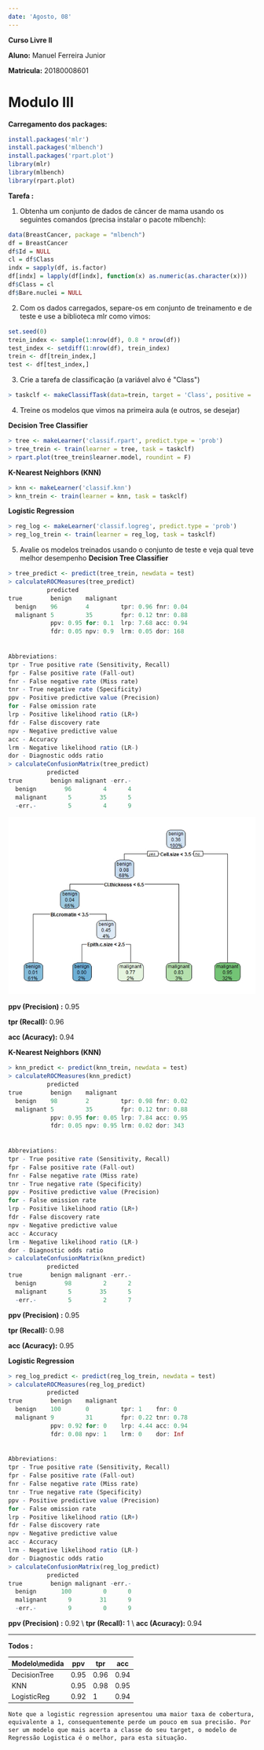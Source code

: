 ```yaml
---
date: 'Agosto, 08'
---
```

**Curso Livre II**

**Aluno:** Manuel Ferreira Junior

**Matricula:** 20180008601 

# Modulo III

**Carregamento dos packages:**
~~~r
install.packages('mlr')
install.packages('mlbench')
install.packages('rpart.plot')
library(mlr)
library(mlbench)
library(rpart.plot)
~~~

**Tarefa :** 

1) Obtenha um conjunto de dados de câncer de mama usando os seguintes comandos (precisa instalar o pacote mlbench):

~~~r
data(BreastCancer, package = "mlbench")
df = BreastCancer
df$Id = NULL
cl = df$Class
indx = sapply(df, is.factor)
df[indx] = lapply(df[indx], function(x) as.numeric(as.character(x)))
df$Class = cl
df$Bare.nuclei = NULL
~~~

2) Com os dados carregados, separe-os em conjunto de   treinamento e de teste e use a biblioteca mlr como vimos: 

~~~r
set.seed(0)
trein_index <- sample(1:nrow(df), 0.8 * nrow(df))
test_index <- setdiff(1:nrow(df), trein_index)
trein <- df[trein_index,]
test <- df[test_index,]
~~~

3) Crie a tarefa de classificação (a variável alvo é "Class")

~~~r
> taskclf <- makeClassifTask(data=trein, target = 'Class', positive = 'benign')
~~~

4) Treine os modelos que vimos na primeira aula (e outros, se desejar)
   
**Decision Tree Classifier**
~~~r
> tree <- makeLearner('classif.rpart', predict.type = 'prob')
> tree_trein <- train(learner = tree, task = taskclf)
> rpart.plot(tree_trein$learner.model, roundint = F)
~~~

**K-Nearest Neighbors (KNN)**
~~~r
> knn <- makeLearner('classif.knn')
> knn_trein <- train(learner = knn, task = taskclf)
~~~

**Logistic Regression**
~~~r
> reg_log <- makeLearner('classif.logreg', predict.type = 'prob')
> reg_log_trein <- train(learner = reg_log, task = taskclf)
~~~

5) Avalie os modelos treinados usando o conjunto de teste e veja qual teve melhor desempenho
**Decision Tree Classifier**
~~~r
> tree_predict <- predict(tree_trein, newdata = test)
> calculateROCMeasures(tree_predict)
           predicted
true        benign    malignant                    
  benign    96        4         tpr: 0.96 fnr: 0.04
  malignant 5         35        fpr: 0.12 tnr: 0.88
            ppv: 0.95 for: 0.1  lrp: 7.68 acc: 0.94
            fdr: 0.05 npv: 0.9  lrm: 0.05 dor: 168 


Abbreviations:
tpr - True positive rate (Sensitivity, Recall)
fpr - False positive rate (Fall-out)
fnr - False negative rate (Miss rate)
tnr - True negative rate (Specificity)
ppv - Positive predictive value (Precision)
for - False omission rate
lrp - Positive likelihood ratio (LR+)
fdr - False discovery rate
npv - Negative predictive value
acc - Accuracy
lrm - Negative likelihood ratio (LR-)
dor - Diagnostic odds ratio
> calculateConfusionMatrix(tree_predict)
           predicted
true        benign malignant -err.-
  benign        96         4      4
  malignant      5        35      5
  -err.-         5         4      9
~~~

![1.0](https://raw.githubusercontent.com/Manuelfjr/CursoLivre/master/Curso02/imagens/Q01AC2M3.png)

**ppv (Precision) :** 0.95

**tpr (Recall):** 0.96

**acc (Acuracy):** 0.94

**K-Nearest Neighbors (KNN)**
~~~r
> knn_predict <- predict(knn_trein, newdata = test)
> calculateROCMeasures(knn_predict)
           predicted
true        benign    malignant                    
  benign    98        2         tpr: 0.98 fnr: 0.02
  malignant 5         35        fpr: 0.12 tnr: 0.88
            ppv: 0.95 for: 0.05 lrp: 7.84 acc: 0.95
            fdr: 0.05 npv: 0.95 lrm: 0.02 dor: 343 


Abbreviations:
tpr - True positive rate (Sensitivity, Recall)
fpr - False positive rate (Fall-out)
fnr - False negative rate (Miss rate)
tnr - True negative rate (Specificity)
ppv - Positive predictive value (Precision)
for - False omission rate
lrp - Positive likelihood ratio (LR+)
fdr - False discovery rate
npv - Negative predictive value
acc - Accuracy
lrm - Negative likelihood ratio (LR-)
dor - Diagnostic odds ratio
> calculateConfusionMatrix(knn_predict)
           predicted
true        benign malignant -err.-
  benign        98         2      2
  malignant      5        35      5
  -err.-         5         2      7
~~~

**ppv (Precision) :** 0.95

**tpr (Recall):** 0.98

**acc (Acuracy):** 0.95

**Logistic Regression**
~~~r
> reg_log_predict <- predict(reg_log_trein, newdata = test)
> calculateROCMeasures(reg_log_predict)
           predicted
true        benign    malignant                    
  benign    100       0         tpr: 1    fnr: 0   
  malignant 9         31        fpr: 0.22 tnr: 0.78
            ppv: 0.92 for: 0    lrp: 4.44 acc: 0.94
            fdr: 0.08 npv: 1    lrm: 0    dor: Inf 


Abbreviations:
tpr - True positive rate (Sensitivity, Recall)
fpr - False positive rate (Fall-out)
fnr - False negative rate (Miss rate)
tnr - True negative rate (Specificity)
ppv - Positive predictive value (Precision)
for - False omission rate
lrp - Positive likelihood ratio (LR+)
fdr - False discovery rate
npv - Negative predictive value
acc - Accuracy
lrm - Negative likelihood ratio (LR-)
dor - Diagnostic odds ratio
> calculateConfusionMatrix(reg_log_predict)
           predicted
true        benign malignant -err.-
  benign       100         0      0
  malignant      9        31      9
  -err.-         9         0      9
~~~
**ppv (Precision) :** 0.92 \\ **tpr (Recall):** 1 \\ **acc (Acuracy):** 0.94

-----
**Todos :**

Modelo\medida | ppv | tpr | acc |
------------- | --- | --- | --- |
DecisionTree  | 0.95| 0.96| 0.94|
KNN           | 0.95| 0.98| 0.95|
LogisticReg   | 0.92| 1   | 0.94|

~~~
Note que a logistic regression apresentou uma maior taxa de cobertura, equivalente a 1, consequentemente perde um pouco em sua precisão. Por ser um modelo que mais acerta a classe do seu target, o modelo de Regressão Logistica é o melhor, para esta situação.
~~~
